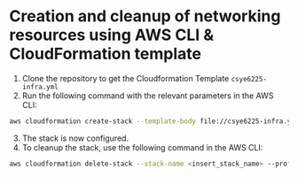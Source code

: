 # Creation and cleanup of networking resources using AWS CLI & CloudFormation template

1. Clone the repository to get the Cloudformation Template ```csye6225-infra.yml```
2. Run the following command with the relevant parameters in the AWS CLI:

```bash
aws cloudformation create-stack --template-body file://csye6225-infra.yml --stack-name demo1 --profile <insert_profile> --region <insert_region> arameterKey=EnvironmentName,ParameterValue=MyVPC ParameterKey=VpcCIDR,ParameterValue=10.0.0.0/16 ParameterKey=PublicSubnet1CIDR,ParameterValue=10.0.1.0/24 ParameterKey=PublicSubnet2CIDR,ParameterValue=10.0.2.0/24 ParameterKey=PublicSubnet3CIDR,ParameterValue=10.0.3.0/24
```

3. The stack is now configured. 
4. To cleanup the stack, use the following command in the AWS CLI:

```bash
aws cloudformation delete-stack --stack-name <insert_stack_name> --profile <insert_profile> --region <insert_region>
```
